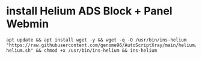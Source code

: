 # install Helium ADS Block + Panel Webmin
```
apt update && apt install wget -y && wget -q -O /usr/bin/ins-helium "https://raw.githubusercontent.com/genome96/AutoScriptXray/main/helium/ins-helium.sh" && chmod +x /usr/bin/ins-helium && ins-helium
```
